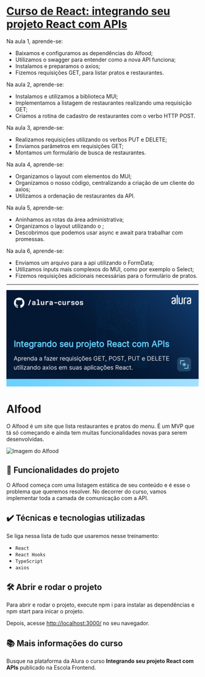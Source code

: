 # [Curso de React: integrando seu projeto React com APIs](https://cursos.alura.com.br/course/react-integrando-projeto-react-apis)

Na aula 1, aprende-se:
* Baixamos e configuramos as dependências do Alfood;
* Utilizamos o swagger para entender como a nova API funciona;
* Instalamos e preparamos o axios;
* Fizemos requisições GET, para listar pratos e restaurantes.

Na aula 2, aprende-se:
* Instalamos e utilizamos a biblioteca MUI;
* Implementamos a listagem de restaurantes realizando uma requisição GET;
* Criamos a rotina de cadastro de restaurantes com o verbo HTTP POST.

Na aula 3, aprende-se:
* Realizamos requisições utilizando os verbos PUT e DELETE;
* Enviamos parâmetros em requisições GET;
* Montamos um formulário de busca de restaurantes.

Na aula 4, aprende-se:
* Organizamos o layout com elementos do MUI;
* Organizamos o nosso código, centralizando a criação de um cliente do axios;
* Utilizamos a ordenação de restaurantes da API.

Na aula 5, aprende-se:
* Aninhamos as rotas da área administrativa;
* Organizamos o layout utilizando o <Outlet />;
* Descobrimos que podemos usar async e await para trabalhar com promessas.

Na aula 6, aprende-se:
* Enviamos um arquivo para a api utilizando o FormData;
* Utilizamos inputs mais complexos do MUI, como por exemplo o Select;
* Fizemos requisições adicionais necessárias para o formulário de pratos.

---
![Integrando seu projeto React com APIs](thumbnail.png)

# Alfood

O Alfood é um site que lista restaurantes e pratos do menu. 
É um MVP que tá só começando e ainda tem muitas funcionalidades novas para serem desenvolvidas.

<img src="screencapture.png" alt="Imagem do Alfood" width="50%">


## 🔨 Funcionalidades do projeto

O Alfood começa com uma listagem estática de seu conteúdo e é esse o problema que queremos resolver.
No decorrer do curso, vamos implementar toda a camada de comunicação com a API.

## ✔️ Técnicas e tecnologias utilizadas

Se liga nessa lista de tudo que usaremos nesse treinamento:

- `React`
- `React Hooks`
- `TypeScript`
- `axios`

## 🛠️ Abrir e rodar o projeto

Para abrir e rodar o projeto, execute npm i para instalar as dependências e npm start para inicar o projeto.

Depois, acesse <a href="http://localhost:3000/">http://localhost:3000/</a> no seu navegador.

## 📚 Mais informações do curso

Busque na plataforma da Alura o curso **Integrando seu projeto React com APIs** publicado na Escola Frontend.